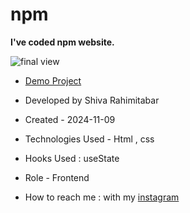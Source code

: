 # npm
**I've coded npm website.**

![final view](https://github.com/user-attachments/assets/39f8c4df-67c5-4ede-941b-43e969501db4)



- [Demo Project](https://rahimitabarshiva.github.io/npm/)

- Developed by Shiva Rahimitabar

- Created - 2024-11-09

- Technologies Used - Html , css

- Hooks Used : useState 

- Role - Frontend

- How to reach me : with my [instagram](https://www.instagram.com/shiva.rahimitabar.dev)

